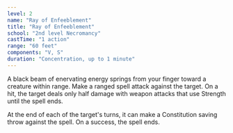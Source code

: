 ```yaml
---
level: 2
name: "Ray of Enfeeblement"
title: "Ray of Enfeeblement"
school: "2nd level Necromancy"
castTime: "1 action"
range: "60 feet"
components: "V, S"
duration: "Concentration, up to 1 minute"
---
```


A black beam of enervating energy springs from your finger toward a creature within range. Make a ranged spell attack against the target. On a hit, the target deals only half damage with weapon attacks that use Strength until the spell ends.

At the end of each of the target's turns, it can make a Constitution saving throw against the spell. On a success, the spell ends.
